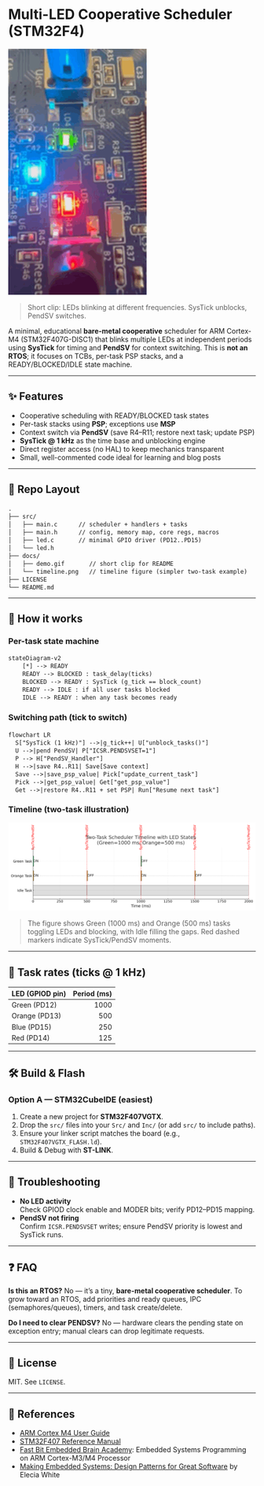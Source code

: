 # Multi-LED Cooperative Scheduler (STM32F4)

![LED Scheduler demo](docs/demo.gif)

> Short clip: LEDs blinking at different frequencies. SysTick unblocks, PendSV switches.

A minimal, educational **bare-metal cooperative** scheduler for ARM Cortex-M4 (STM32F407G-DISC1) that blinks multiple LEDs at independent periods using **SysTick** for timing and **PendSV** for context switching. This is **not an RTOS**; it focuses on TCBs, per-task PSP stacks, and a READY/BLOCKED/IDLE state machine.

---

## ✨ Features
- Cooperative scheduling with READY/BLOCKED task states
- Per-task stacks using **PSP**; exceptions use **MSP**
- Context switch via **PendSV** (save R4–R11; restore next task; update PSP)
- **SysTick @ 1 kHz** as the time base and unblocking engine
- Direct register access (no HAL) to keep mechanics transparent
- Small, well-commented code ideal for learning and blog posts

---

## 📁 Repo Layout
```
.
├── src/
│   ├── main.c      // scheduler + handlers + tasks
│   ├── main.h      // config, memory map, core regs, macros
│   ├── led.c       // minimal GPIO driver (PD12..PD15)
│   └── led.h
├── docs/
│   ├── demo.gif       // short clip for README
│   └── timeline.png   // timeline figure (simpler two-task example)
├── LICENSE
└── README.md
```

---

## 🧠 How it works

### Per-task state machine
```mermaid
stateDiagram-v2
    [*] --> READY
    READY --> BLOCKED : task_delay(ticks)
    BLOCKED --> READY : SysTick (g_tick == block_count)
    READY --> IDLE : if all user tasks blocked
    IDLE --> READY : when any task becomes ready
```

### Switching path (tick to switch)
```mermaid
flowchart LR
  S["SysTick (1 kHz)"] -->|g_tick++| U["unblock_tasks()"]
  U -->|pend PendSV| P["ICSR.PENDSVSET=1"]
  P --> H["PendSV_Handler"]
  H -->|save R4..R11| Save[Save context]
  Save -->|save_psp_value| Pick["update_current_task"]
  Pick -->|get_psp_value| Get["get_psp_value"]
  Get -->|restore R4..R11 + set PSP| Run["Resume next task"]
```

### Timeline (two-task illustration)
![Two-task timeline](docs/timeline.png)

> The figure shows Green (1000 ms) and Orange (500 ms) tasks toggling LEDs and blocking, with Idle filling the gaps. Red dashed markers indicate SysTick/PendSV moments.

---

## 🔢 Task rates (ticks @ 1 kHz)
| LED (GPIOD pin) | Period (ms) |
|---|---:|
| Green (PD12)  | 1000 |
| Orange (PD13) |  500 |
| Blue (PD15)   |  250 |
| Red (PD14)    |  125 |

---

## 🛠️ Build & Flash

### Option A — STM32CubeIDE (easiest)
1. Create a new project for **STM32F407VGTX**.
2. Drop the `src/` files into your `Src/` and `Inc/` (or add `src/` to include paths).
3. Ensure your linker script matches the board (e.g., `STM32F407VGTX_FLASH.ld`).
4. Build & Debug with **ST-LINK**.

---

## 🧪 Troubleshooting
- **No LED activity**  
  Check GPIOD clock enable and MODER bits; verify PD12–PD15 mapping.
- **PendSV not firing**  
  Confirm `ICSR.PENDSVSET` writes; ensure PendSV priority is lowest and SysTick runs.

---

## ❓ FAQ
**Is this an RTOS?** No — it’s a tiny, **bare-metal cooperative scheduler**. To grow toward an RTOS, add priorities and ready queues, IPC (semaphores/queues), timers, and task create/delete.

**Do I need to clear PENDSV?** No — hardware clears the pending state on exception entry; manual clears can drop legitimate requests.

---

## 📜 License

MIT. See `LICENSE`.

---

## 🙌 References
- [ARM Cortex M4 User Guide](https://developer.arm.com/documentation/dui0553/latest/)
- [STM32F407 Reference Manual](https://www.st.com/resource/en/reference_manual/dm00031020-stm32f405-415-stm32f407-417-stm32f427-437-and-stm32f429-439-advanced-arm-based-32-bit-mcus-stmicroelectronics.pdf)
- [Fast Bit Embedded Brain Academy](https://www.udemy.com/user/kiran-nayak-2/): Embedded Systems Programming on ARM Cortex-M3/M4 Processor
- [Making Embedded Systems: Design Patterns for Great Software](https://books.google.com/books/about/Making_Embedded_Systems.html?id=fLP4EAAAQBAJ&source=kp_book_description) by Elecia White


